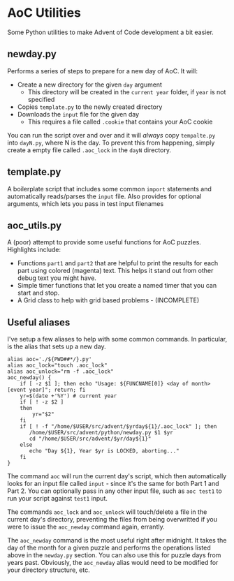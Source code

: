 # AoC Utilities
Some Python utilities to make Advent of Code development a bit easier.

## newday.<span>py
Performs a series of steps to prepare for a new day of AoC. It will:
* Create a new directory for the given `day` argument
   * This directory will be created in the `current year` folder, if `year` is not specified
* Copies `template.py` to the newly created directory
* Downloads the `input` file for the given day
   * This requires a file called `.cookie` that contains your AoC cookie

You can run the script over and over and it will *always* copy `tempalte.py` into `dayN.py`, where N is the day. To prevent this from happening, simply create a empty file called `.aoc_lock` in the `dayN` directory.

## template.<span>py
A boilerplate script that includes some common `import` statements and automatically reads/parses the `input` file. Also provides for optional arguments, which lets you pass in test input filenames

## aoc_utils.<span>py
A (poor) attempt to provide some useful functions for AoC puzzles. Highlights include:
* Functions `part1` and `part2` that are helpful to print the results for each part using colored (magenta) text. This helps it stand out from other debug text you might have.
* Simple timer functions that let you create a named timer that you can start and stop.
* A Grid class to help with grid based problems - (INCOMPLETE)

## Useful aliases
I've setup a few aliases to help with some common commands. In particular, is the alias that sets up a new day.
```
alias aoc='./${PWD##*/}.py'
alias aoc_lock="touch .aoc_lock"
alias aoc_unlock="rm -f .aoc_lock"
aoc_newday() {
    if [ -z $1 ]; then echo "Usage: ${FUNCNAME[0]} <day of month> [event year]"; return; fi
    yr=$(date +'%Y') # current year
    if [ ! -z $2 ]
    then
        yr="$2"
    fi
    if [ ! -f "/home/$USER/src/advent/$yrday${1}/.aoc_lock" ]; then
       /home/$USER/src/advent/python/newday.py $1 $yr
       cd "/home/$USER/src/advent/$yr/day${1}"
    else
       echo "Day ${1}, Year $yr is LOCKED, aborting..."
    fi
}
```
The command `aoc` will run the current day's script, which then automatically looks for an input file called `input` - since it's the same for both Part 1 and Part 2. You can optionally pass in any other input file, such as `aoc test1` to run your script against `test1` input.

The commands `aoc_lock` and `aoc_unlock` will touch/delete a file in the current day's directory, preventing the files from being overwritted if you were to issue the `aoc_newday` command again, errantly.

The `aoc_newday` command is the most useful right after midnight. It takes the day of the month for a given puzzle and performs the operations listed above in the `newday.py` section. You can also use this for puzzle days from years past. Obviously, the `aoc_newday` alias would need to be modified for your directory structure, etc.